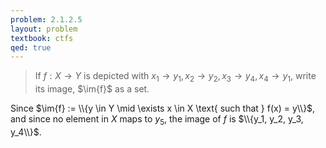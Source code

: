 ```yaml
---
problem: 2.1.2.5
layout: problem
textbook: ctfs
qed: true
---
```


> If $f: X \to Y$ is depicted with $x_1 \to y_1, x_2 \to y_2, x_3 \to y_4, x_4 \to
> y_1$, write its image, $\im{f}$ as a set.

Since 
$\im{f} := \\{y \in Y \mid \exists x \in X \text{ such that } f(x) = y\\}$, 
and since no element in $X$ maps to $y_5$, the image of $f$ is 
$\\{y_1, y_2, y_3, y_4\\}$.

